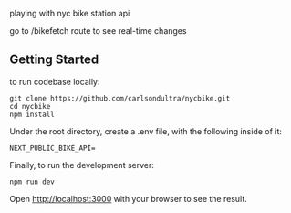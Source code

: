 playing with nyc bike station api

go to /bikefetch route to see real-time changes

## Getting Started

to run codebase locally:

```
git clone https://github.com/carlsondultra/nycbike.git
cd nycbike
npm install
```

Under the root directory, create a .env file, with the following inside of it:
```
NEXT_PUBLIC_BIKE_API=
```

Finally, to run the development server:
```
npm run dev
```

Open [http://localhost:3000](http://localhost:3000) with your browser to see the result.